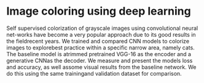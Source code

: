 # Image coloring using deep learning

Self supervised colorization of grayscale images using convolutional neural net-works have become a very popular approach due to its good results in the fieldrecent years. We trained and compared CNN models to colorize images to explorebest practice within a specific narrow area, namely cats. The baseline model is atrimmed pretrained VGG-16 as the encoder and a generative CNNas the decoder. We measure and present the models loss and accuracy, as well assome visual results from the baseline network. We do this using the same trainingand validation dataset for comparison.
